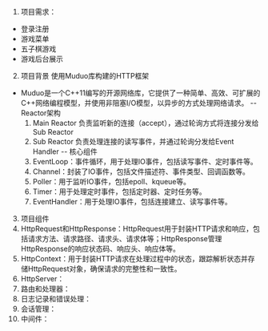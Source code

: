 1. 项目需求：
- 登录注册
- 游戏菜单
- 五子棋游戏
- 游戏后台展示

2. 项目背景
使用Muduo库构建的HTTP框架
- Muduo是一个C++11编写的开源网络库，它提供了一种简单、高效、可扩展的C++网络编程模型，并使用非阻塞I/O模型，以异步的方式处理网络请求。
-- Reactor架构
   1. Main Reactor 负责监听新的连接（accept），通过轮询方式将连接分发给Sub Reactor
   2. Sub Reactor 负责处理连接的读写事件，并通过轮询分发给Event Handler
-- 核心组件
   1. EventLoop：事件循环，用于处理IO事件，包括读写事件、定时事件等。
   2. Channel：封装了IO事件，包括文件描述符、事件类型、回调函数等。
   3. Poller：用于监听IO事件，包括epoll、kqueue等。
   4. Timer：用于处理定时事件，包括定时器、定时任务等。
   5. EventHandler：用于处理IO事件，包括连接建立、读写事件等。

3. 项目组件
  1. HttpRequest和HttpResponse：HttpRequest用于封装HTTP请求和响应，包括请求方法、请求路径、请求头、请求体等；HttpResponse管理HttpResponse的响应状态码、响应头、响应体等。
  2. HttpContext：用于封装HTTP请求在处理过程中的状态，跟踪解析状态并存储HttpRequest对象，确保请求的完整性和一致性。
  3. HttpServer：
  4. 路由和处理器：
  5. 日志记录和错误处理：
  6. 会话管理：
  7. 中间件：